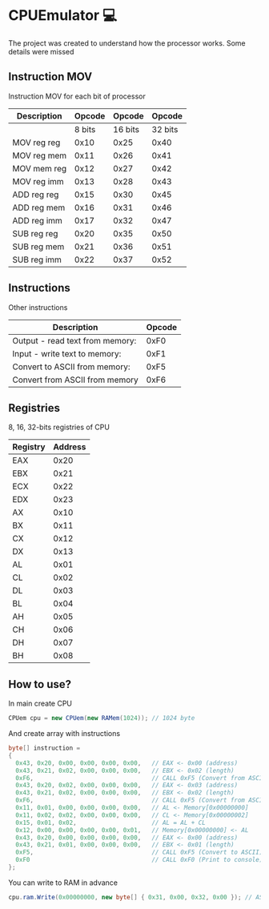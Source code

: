 # CPUEmulator 💻

The project was created to understand how the processor works. Some details were missed 

## Instruction MOV

Instruction MOV for each bit of processor

| Description  |  Opcode |  Opcode   |  Opcode   | 
|--------------|---------|-----------|-----------| 
|		           |  8 bits |  16 bits  |  32 bits  |
| MOV reg reg  |  0x10   |   0x25	   |   0x40	   |
| MOV reg mem  |  0x11   |   0x26	   |   0x41	   |
| MOV mem reg  |  0x12   |   0x27	   |   0x42	   |
| MOV reg imm  |  0x13   |   0x28	   |   0x43	   |
| ADD reg reg  |  0x15   |   0x30	   |   0x45	   |
| ADD reg mem  |  0x16   |   0x31	   |   0x46	   |
| ADD reg imm  |  0x17   |   0x32	   |   0x47	   |
| SUB reg reg	 |  0x20   |   0x35	   |   0x50	   |
| SUB reg mem	 |  0x21   |   0x36	   |   0x51	   |
| SUB reg imm	 |  0x22   |   0x37	   |   0x52	   |

## Instructions

Other instructions

| Description | Opcode |
| -------- | ------ |
|Output - read text from	memory:	      |  0xF0  |	     	        
|Input - write text to memory:      |  0xF1  |
|Convert to ASCII from memory: |  0xF5  |
|Convert from ASCII from memory |  0xF6  |

## Registries

8, 16, 32-bits registries of CPU

| Registry | Address |
|----------|---------| 
|    EAX   |   0x20  |  
|    EBX   |   0x21  |  
|    ECX   |   0x22  |  
|    EDX   |   0x23  |  
|    AX    |   0x10  |
|    BX    |   0x11  |
|    CX    |   0x12  |
|    DX    |   0x13  |
|    AL    |   0x01  |
|    CL    |   0x02  |
|    DL    |   0x03  |
|    BL    |   0x04  |
|    AH    |   0x05  |   
|    CH    |   0x06  |
|    DH    |   0x07  |
|    BH    |   0x08  |

## How to use?

In main create CPU

```C#
CPUem cpu = new CPUem(new RAMem(1024)); // 1024 byte
```

And create array with instructions

```C#
byte[] instruction =
{ 
  0x43, 0x20, 0x00, 0x00, 0x00, 0x00,	// EAX <- 0x00 (address)
  0x43, 0x21, 0x02, 0x00, 0x00, 0x00,	// EBX <- 0x02 (length)
  0xF6,                                 // CALL 0xF5 (Convert from ASCII)
  0x43, 0x20, 0x02, 0x00, 0x00, 0x00,	// EAX <- 0x03 (address)
  0x43, 0x21, 0x02, 0x00, 0x00, 0x00,	// EBX <- 0x02 (length)
  0xF6,                                 // CALL 0xF5 (Convert from ASCII)
  0x11, 0x01, 0x00, 0x00, 0x00, 0x00,   // AL <- Memory[0x00000000]
  0x11, 0x02, 0x02, 0x00, 0x00, 0x00,	// CL <- Memory[0x00000002]
  0x15, 0x01, 0x02,                     // AL = AL + CL
  0x12, 0x00, 0x00, 0x00, 0x00, 0x01,   // Memory[0x00000000] <- AL
  0x43, 0x20, 0x00, 0x00, 0x00, 0x00,   // EAX <- 0x00 (address)
  0x43, 0x21, 0x01, 0x00, 0x00, 0x00,   // EBX <- 0x01 (length)
  0xF5,                                 // CALL 0xF5 (Convert to ASCII)
  0xF0                                  // CALL 0xF0 (Print to console)
};
```

You can write to RAM in advance

```C#
cpu.ram.Write(0x00000000, new byte[] { 0x31, 0x00, 0x32, 0x00 }); // ASCII: 1, EOL, 2, EOL
```
